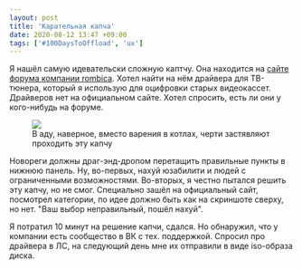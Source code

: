 ```yaml
---
layout: post
title: 'Карательная капча'
date: 2020-08-12 13:47 +09:00
tags: ['#100DaysToOffload', 'ux']
---
```


Я нашёл самую идевательски сложную каптчу. Она находится на [сайте форума компании rombica](http://forum.rombica.ru/). Хотел найти на нём драйвера для ТВ-тюнера, который я использую для оцифровки старых видеокассет. Драйверов нет на официальном сайте. Хотел спросить, есть ли они у кого-нибудь на форуме.

<figure>
  <img src="{{ site.url }}/assets/images/captcha/rombica.png" data-action="zoom">
  <figcaption>В аду, наверное, вместо варения в котлах, черти застявляют проходить эту капчу</figcaption>
</figure>

Новореги должны драг-энд-дропом перетащить правильные пункты в нижнюю панель. Ну, во-первых, нахуй юзабилити и людей с ограниченными возможностями. Во-вторых, я честно пытался решить эту капчу, но не смог. Специально зашёл на официальный сайт, посмотрел категории, по идее должно быть как на скриншоте сверху, но нет. "Ваш выбор неправильный, пошёл нахуй".

Я потратил 10 минут на решение капчи, сдался. Но обнаружил, что у компании есть сообщество в ВК с тех. поддержкой. Спросил про драйвера в ЛС, на следующий день мне их отправили в виде iso-образа диска.
